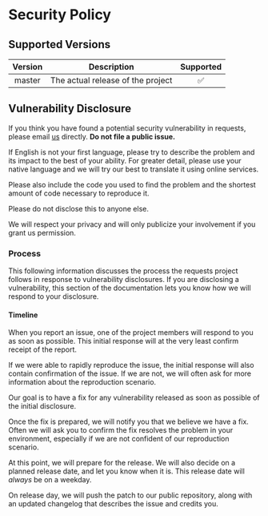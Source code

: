 # Security Policy

## Supported Versions

| Version  | Description                       | Supported          |
| :------: | :-------------------------------: | :----------------: |
| master   | The actual release of the project | :white_check_mark: |
## Vulnerability Disclosure

If you think you have found a potential security vulnerability in
requests, please email [us](mailto:34110430+giulioc008@users.noreply.github.com) directly.
**Do not file a public issue.**

If English is not your first language, please try to describe the
problem and its impact to the best of your ability. For greater detail,
please use your native language and we will try our best to translate it
using online services.

Please also include the code you used to find the problem and the
shortest amount of code necessary to reproduce it.

Please do not disclose this to anyone else.

We will respect your privacy and will only publicize your involvement if
you grant us permission.

### Process

This following information discusses the process the requests project
follows in response to vulnerability disclosures. If you are disclosing
a vulnerability, this section of the documentation lets you know how we
will respond to your disclosure.

#### Timeline

When you report an issue, one of the project members will respond to you
as soon as possible. This initial response will at the very
least confirm receipt of the report.

If we were able to rapidly reproduce the issue, the initial response
will also contain confirmation of the issue. If we are not, we will
often ask for more information about the reproduction scenario.

Our goal is to have a fix for any vulnerability released as soon as possible
of the initial disclosure.

Once the fix is prepared, we will notify you that we
believe we have a fix. Often we will ask you to confirm the fix resolves
the problem in your environment, especially if we are not confident of
our reproduction scenario.

At this point, we will prepare for the release.
We will also decide on a planned release date, and let you
know when it is. This release date will *always* be on a weekday.

On release day, we will push the patch to our public repository, along
with an updated changelog that describes the issue and credits you.
